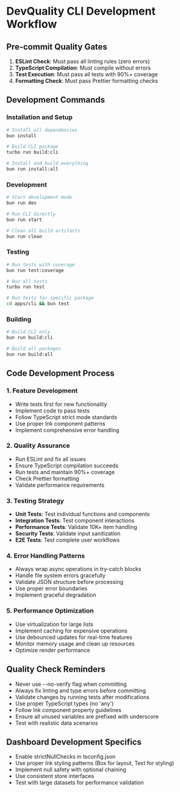 # DevQuality CLI Development Workflow

## Pre-commit Quality Gates
1. **ESLint Check**: Must pass all linting rules (zero errors)
2. **TypeScript Compilation**: Must compile without errors
3. **Test Execution**: Must pass all tests with 90%+ coverage
4. **Formatting Check**: Must pass Prettier formatting checks

## Development Commands

### Installation and Setup
```bash
# Install all dependencies
bun install

# Build CLI package
turbo run build:cli

# Install and build everything
bun run install:all
```

### Development
```bash
# Start development mode
bun run dev

# Run CLI directly
bun run start

# Clean all build artifacts
bun run clean
```

### Testing
```bash
# Run tests with coverage
bun run test:coverage

# Run all tests
turbo run test

# Run tests for specific package
cd apps/cli && bun test
```

### Building
```bash
# Build CLI only
bun run build:cli

# Build all packages
bun run build:all
```

## Code Development Process

### 1. Feature Development
- Write tests first for new functionality
- Implement code to pass tests
- Follow TypeScript strict mode standards
- Use proper Ink component patterns
- Implement comprehensive error handling

### 2. Quality Assurance
- Run ESLint and fix all issues
- Ensure TypeScript compilation succeeds
- Run tests and maintain 90%+ coverage
- Check Prettier formatting
- Validate performance requirements

### 3. Testing Strategy
- **Unit Tests**: Test individual functions and components
- **Integration Tests**: Test component interactions
- **Performance Tests**: Validate 10K+ item handling
- **Security Tests**: Validate input sanitization
- **E2E Tests**: Test complete user workflows

### 4. Error Handling Patterns
- Always wrap async operations in try-catch blocks
- Handle file system errors gracefully
- Validate JSON structure before processing
- Use proper error boundaries
- Implement graceful degradation

### 5. Performance Optimization
- Use virtualization for large lists
- Implement caching for expensive operations
- Use debounced updates for real-time features
- Monitor memory usage and clean up resources
- Optimize render performance

## Quality Check Reminders
- Never use --no-verify flag when committing
- Always fix linting and type errors before committing
- Validate changes by running tests after modifications
- Use proper TypeScript types (no 'any')
- Follow Ink component property guidelines
- Ensure all unused variables are prefixed with underscore
- Test with realistic data scenarios

## Dashboard Development Specifics
- Enable strictNullChecks in tsconfig.json
- Use proper Ink styling patterns (Box for layout, Text for styling)
- Implement null safety with optional chaining
- Use consistent store interfaces
- Test with large datasets for performance validation